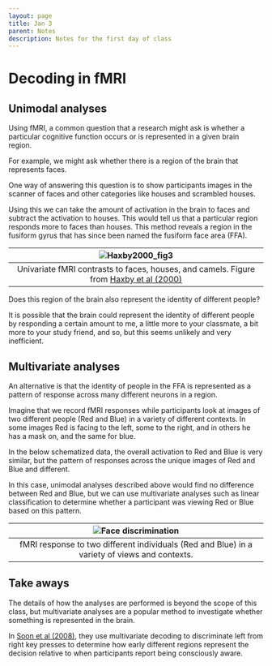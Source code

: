 ```yaml
---
layout: page
title: Jan 3
parent: Notes
description: Notes for the first day of class
---
```


# Decoding in fMRI

## Unimodal analyses

Using fMRI, a common question that a research might ask is whether a particular cognitive function occurs or is represented in a given brain region. 

For example, we might ask whether there is a region of the brain that represents faces.  

One way of answering this question is to show participants images in the scanner of faces and other categories like houses and scrambled houses. 

 Using this we can take the amount of activation in the brain to faces and subtract the activation to houses. This would tell us that a particular region responds more to faces than houses. This method reveals a region in the fusiform gyrus that has since been named the fusiform face area (FFA). 

|  ![Haxby2000_fig3](../../assets/images/Haxby2000_fig3.jpg) |
|:--:|
| Univariate fMRI contrasts to faces, houses, and camels. Figure from [Haxby et al (2000)](https://www.sciencedirect.com/science/article/pii/S1364661300014820#FIGGR4) |
 
 Does this region of the brain also represent the identity of different people? 
 
 It is possible that the brain could represent the identity of different people by responding a certain amount to me, a little more to your classmate, a bit more to your study friend, and so, but this seems unlikely and very inefficient. 
 
## Multivariate analyses
 
An alternative is that the identity of people in the FFA is represented as a pattern of response across many different neurons in a region. 

Imagine that we record fMRI responses while participants look at images of two different people (Red and Blue) in a variety of different contexts. In some images Red is facing to the left, some to the right, and in others he has a mask on, and the same for blue. 

In the below schematized data, the overall activation to Red and Blue is very similar, but the pattern of responses across the unique images of Red and Blue and different. 

In this case, unimodal analyses described above would find no difference between Red and Blue, but we can use multivariate analyses such as linear classification to determine whether a participant was viewing Red or Blue based on this pattern. 
  
|  ![Face discrimination](../../assets/images/faces.jpg) |
|:--:|
| fMRI response to two different individuals (Red and Blue) in a variety of views and contexts.|
  
## Take aways

The details of how the analyses are performed is beyond the scope of this class, but multivariate analyses are a popular method to investigate whether something is represented in the brain. 

In [Soon et al (2008)](https://www.nature.com/articles/nn.2112), they use multivariate decoding to discriminate left from right key presses to determine how early different regions represent the decision relative to when participants report being consciously aware. 
